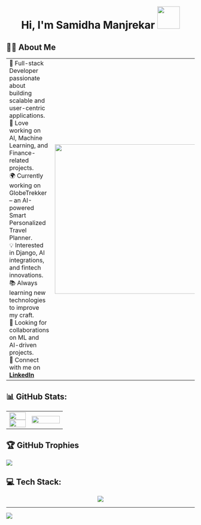 <h1 align="center">Hi, I'm Samidha Manjrekar <img src="https://user-images.githubusercontent.com/74038190/216654128-ad1c5827-e18e-43a6-974b-3669cbb082b9.gif" width="60" /></h1>

## 👩‍💻 About Me  
<table>
  <tr>
    <td width="60%">
      🚀 Full-stack Developer passionate about building scalable and user-centric applications.  
      <br>🧠 Love working on AI, Machine Learning, and Finance-related projects.  
      <br>🌍 Currently working on GlobeTrekker – an AI-powered Smart Personalized Travel Planner.  
      <br>💡 Interested in Django, AI integrations, and fintech innovations.  
      <br>📚 Always learning new technologies to improve my craft.  
      <br>🎯 Looking for collaborations on ML and AI-driven projects.  
      <br>🔗 Connect with me on <a href="https://www.linkedin.com/in/samidha-manjrekar-3a519a283/" target="_blank"><b>LinkedIn</b></a>
    </td>
    <td width="40%">
      <img src="https://user-images.githubusercontent.com/74038190/212747903-e9bdf048-2dc8-41f9-b973-0e72ff07bfba.gif" width="400">
    </td>
  </tr>
</table>


## 📊 GitHub Stats:
<table>
  <tr>
    <td width="40%">
      <img width="100%" src="https://github-readme-stats.vercel.app/api?username=SamidhaManjrekar&theme=rose&hide_border=false&include_all_commits=false&count_private=false"/>
      <img width="100%" src="https://github-readme-streak-stats.herokuapp.com/?user=SamidhaManjrekar&theme=rose&hide_border=false"/>
    </td>
    <td width="60%">
      <img width="100%" height="full" src="https://github-contributor-stats.vercel.app/api?username=SamidhaManjrekar&limit=5&theme=rose&combine_all_yearly_contributions=true"/>
    </td>
  </tr>
</table>

## 🏆 GitHub Trophies
![](https://github-profile-trophy.vercel.app/?username=SamidhaManjrekar&theme=rose&no-frame=false&no-bg=false&margin-w=4)

## 💻 Tech Stack:
<p align="center">
  <a href="https://skillicons.dev">
<img src="https://skillicons.dev/icons?i=c,cpp,java,python,js,react,nextjs,nodejs,express,django,flask,mongodb,mysql,git,gcp,postman,vercel,vite,tailwind,docker&perline=10&theme=light" />
  </a>
</p>

---
[![](https://visitcount.itsvg.in/api?id=SamidhaManjrekar&icon=7&color=5)](https://visitcount.itsvg.in)

<!-- Proudly created with GPRM ( https://gprm.itsvg.in ) -->
